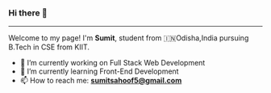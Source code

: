 ### Hi there 👋
<hr>

Welcome to my page!
I'm **Sumit**, student from 🇮🇳Odisha,India pursuing B.Tech in CSE from KIIT.

- 🔭 I’m currently working on Full Stack Web Development
- 🌱 I’m currently learning Front-End Development
- 📫 How to reach me: **sumitsahoof5@gmail.com**

